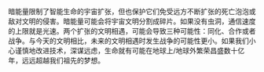 暗能量限制了智能生命的宇宙扩张，但也保护它们免受远方不断扩张的死亡泡泡或敌对文明的侵害。暗能量可能会将宇宙文明分割成碎片。如果没有虫洞，通信速度的上限就是光速。两个扩张的文明相遇，可能会导致三种可能性：同化、合作或者战争。与今天的文明相比，未来的文明相遇时发生战争的可能性更小。如果我们小心谨慎地改进技术，深谋远虑，生命就有可能在地球上/地球外繁荣昌盛数十亿年，远远超越我们祖先的梦想。
